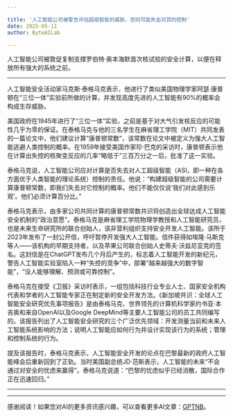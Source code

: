 ```yaml
---

title: '人工智能公司被警告评估超级智能的威胁，否则可能失去对其的控制'
date: 2025-05-11
author: ByteAILab

---
```


人工智能公司被敦促复制支撑罗伯特·奥本海默首次核试验的安全计算，以便在释放所有强大的系统之前。

---
人工智能安全活动家马克斯·泰格马克表示，他进行了类似美国物理学家阿瑟·康普顿在“三位一体”实验前所做的计算，并发现高度先进的人工智能有90%的概率会构成生存威胁。

美国政府在1945年进行了“三位一体”实验，之前是基于对大气引发核反应的可能性几乎为零的保证。在泰格马克与他的三名学生在麻省理工学院（MIT）共同发表的一篇论文中，他们建议计算“康普顿常数”，该常数在论文中被定义为强大人工智能逃避人类控制的概率。在1959年接受美国作家珍·巴克的采访时，康普顿表示他在计算出失控的核聚变反应的几率“略低于”三百万分之一后，批准了这一实验。

泰格马克说，人工智能公司应对计算是否失去对人工超级智能（ASI，即一种在各方面优于人类智能的理论系统）控制的责任。他说：“构建超级智能的公司需要计算康普顿常数，即我们失去对它控制的概率。他们不能仅仅说‘我们对此感到乐观’。他们必须计算百分比。”

泰格马克表示，由多家公司共同计算的康普顿常数共识将创造出全球达成人工智能安全机制的“政治意愿”。泰格马克是麻省理工学院物理学教授和人工智能研究员，也是未来生命研究所的联合创始人，该非营利组织支持安全开发人工智能。该所于2023年发布了一封公开信，呼吁暂停开发强大人工智能。信件获得如埃隆·马斯克等人——该机构的早期支持者，以及苹果公司联合创始人史蒂夫·沃兹尼亚克的签名。这封信是在ChatGPT发布几个月后产生的，标志着人工智能开发的新纪元，警告人工智能实验室陷入一种“失控的竞争”中，部署“越来越强大的数字智能”，“没人能够理解、预测或可靠控制”。

泰格马克在接受《卫报》采访时表示，一组包括科技行业专业人士、国家安全机构代表和学者的人工智能专家正在制定新的安全开发方法。《新加坡共识：全球人工智能安全研究优先事项报告》是由泰格马克、世界领先的计算机科学家约书亚·本吉奥和来自OpenAI以及Google DeepMind等主要人工智能公司的员工共同编写的。该报告列出了人工智能安全研究的三个广泛优先领域：开发测量当前和未来人工智能系统影响的方法；说明人工智能应如何行为并设计实现该行为的系统；管理和控制系统的行为。

提及该报告时，泰格马克表示，人工智能安全开发的论点在巴黎最新的政府人工智能峰会后重新回到了正轨。当时美国副总统JD·范斯表示，人工智能的未来“不会通过对安全的忧虑来赢得”。泰格马克说道：“巴黎的忧虑似乎已经消散，国际合作正在迅速回归。”

---
---
感谢阅读！如果您对AI的更多资讯感兴趣，可以查看更多AI文章：[GPTNB](https://gptnb.com)。